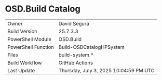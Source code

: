 ﻿# OSD.Build Catalog

| | |
|-|-|
| Owner | David Segura |
| Build Version | 25.7.3.3 |
| PowerShell Module | OSD.Build |
| PowerShell Function | Build-OSDCatalogHPSystem |
| Files | build-system.* |
| Build Workflow | GitHub Actions |
| Last Update | Thursday, July 3, 2025 10:04:59 PM UTC |
